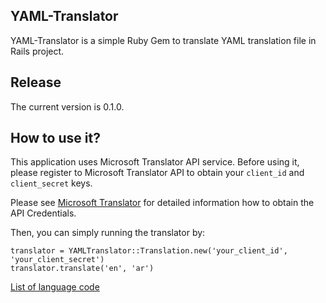 ## YAML-Translator

YAML-Translator is a simple Ruby Gem to translate YAML translation file in Rails project.

## Release

The current version is 0.1.0.

## How to use it?

This application uses Microsoft Translator API service. Before using it, please register to Microsoft Translator API to obtain your `client_id` and `client_secret` keys.

Please see [Microsoft Translator](http://msdn.microsoft.com/en-us/library/hh454950.aspx) for detailed information how to obtain the API Credentials.

Then, you can simply running the translator by:

	translator = YAMLTranslator::Translation.new('your_client_id', 'your_client_secret')
	translator.translate('en', 'ar')

[List of language code](http://msdn.microsoft.com/en-us/library/hh456380.aspx)
